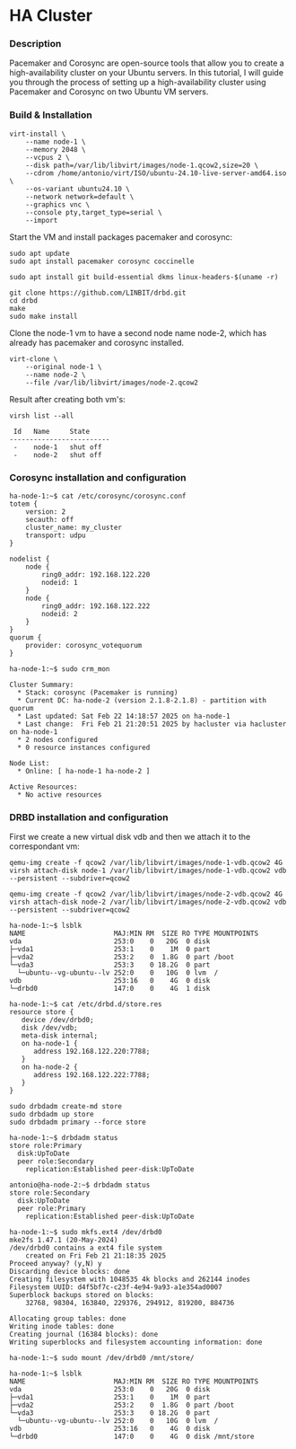 
# HA Cluster 

### Description

Pacemaker and Corosync are open-source tools that allow you to create a high-availability cluster on your Ubuntu servers. In this tutorial, I will guide you through the process of setting up a high-availability cluster using Pacemaker and Corosync on two Ubuntu VM servers. 

### Build & Installation

```shell
virt-install \
    --name node-1 \
    --memory 2048 \
    --vcpus 2 \
    --disk path=/var/lib/libvirt/images/node-1.qcow2,size=20 \
    --cdrom /home/antonio/virt/ISO/ubuntu-24.10-live-server-amd64.iso \
    --os-variant ubuntu24.10 \
    --network network=default \
    --graphics vnc \
    --console pty,target_type=serial \
    --import
```

Start the VM and install packages pacemaker and corosync:
```shell
sudo apt update
sudo apt install pacemaker corosync coccinelle

sudo apt install git build-essential dkms linux-headers-$(uname -r)
```
```shell
git clone https://github.com/LINBIT/drbd.git
cd drbd
make
sudo make install
```

Clone the node-1 vm to have a second node name node-2, which has already has pacemaker and corosync installed.
```shell
virt-clone \
    --original node-1 \
    --name node-2 \
    --file /var/lib/libvirt/images/node-2.qcow2
```

Result after creating both vm's:
```shell
virsh list --all

 Id   Name     State
-------------------------
 -    node-1   shut off
 -    node-2   shut off
```

### Corosync installation and configuration

```shell
ha-node-1:~$ cat /etc/corosync/corosync.conf
totem {
    version: 2
    secauth: off
    cluster_name: my_cluster
    transport: udpu
}

nodelist {
    node {
        ring0_addr: 192.168.122.220
        nodeid: 1
    }
    node {
        ring0_addr: 192.168.122.222
        nodeid: 2
    }
}
quorum {
    provider: corosync_votequorum
}
```

```shell
ha-node-1:~$ sudo crm_mon

Cluster Summary:
  * Stack: corosync (Pacemaker is running)
  * Current DC: ha-node-2 (version 2.1.8-2.1.8) - partition with quorum
  * Last updated: Sat Feb 22 14:18:57 2025 on ha-node-1
  * Last change:  Fri Feb 21 21:20:51 2025 by hacluster via hacluster on ha-node-1
  * 2 nodes configured
  * 0 resource instances configured

Node List:
  * Online: [ ha-node-1 ha-node-2 ]

Active Resources:
  * No active resources
```

### DRBD installation and configuration

First we create a new virtual disk vdb and then we attach it to the correspondant vm:

```shell
qemu-img create -f qcow2 /var/lib/libvirt/images/node-1-vdb.qcow2 4G
virsh attach-disk node-1 /var/lib/libvirt/images/node-1-vdb.qcow2 vdb --persistent --subdriver=qcow2

qemu-img create -f qcow2 /var/lib/libvirt/images/node-2-vdb.qcow2 4G
virsh attach-disk node-2 /var/lib/libvirt/images/node-2-vdb.qcow2 vdb --persistent --subdriver=qcow2
```

```shell
ha-node-1:~$ lsblk
NAME                      MAJ:MIN RM  SIZE RO TYPE MOUNTPOINTS
vda                       253:0    0   20G  0 disk 
├─vda1                    253:1    0    1M  0 part 
├─vda2                    253:2    0  1.8G  0 part /boot
└─vda3                    253:3    0 18.2G  0 part 
  └─ubuntu--vg-ubuntu--lv 252:0    0   10G  0 lvm  /
vdb                       253:16   0    4G  0 disk 
└─drbd0                   147:0    0    4G  1 disk 
```


```shell
ha-node-1:~$ cat /etc/drbd.d/store.res 
resource store {      
   device /dev/drbd0;      
   disk /dev/vdb;      
   meta-disk internal;      
   on ha-node-1 {          
      address 192.168.122.220:7788;          
   }      
   on ha-node-2 {          
      address 192.168.122.222:7788;          
   }      
}
```

```shell
sudo drbdadm create-md store
sudo drbdadm up store
sudo drbdadm primary --force store
```

```shell
ha-node-1:~$ drbdadm status
store role:Primary
  disk:UpToDate
  peer role:Secondary
    replication:Established peer-disk:UpToDate
```

```shell
antonio@ha-node-2:~$ drbdadm status
store role:Secondary
  disk:UpToDate
  peer role:Primary
    replication:Established peer-disk:UpToDate
```

```shell
ha-node-1:~$ sudo mkfs.ext4 /dev/drbd0
mke2fs 1.47.1 (20-May-2024)
/dev/drbd0 contains a ext4 file system
	created on Fri Feb 21 21:18:35 2025
Proceed anyway? (y,N) y
Discarding device blocks: done                            
Creating filesystem with 1048535 4k blocks and 262144 inodes
Filesystem UUID: d4f5bf7c-c23f-4e94-9a93-a1e354ad0007
Superblock backups stored on blocks: 
	32768, 98304, 163840, 229376, 294912, 819200, 884736

Allocating group tables: done                            
Writing inode tables: done                            
Creating journal (16384 blocks): done
Writing superblocks and filesystem accounting information: done 

ha-node-1:~$ sudo mount /dev/drbd0 /mnt/store/

ha-node-1:~$ lsblk
NAME                      MAJ:MIN RM  SIZE RO TYPE MOUNTPOINTS
vda                       253:0    0   20G  0 disk 
├─vda1                    253:1    0    1M  0 part 
├─vda2                    253:2    0  1.8G  0 part /boot
└─vda3                    253:3    0 18.2G  0 part 
  └─ubuntu--vg-ubuntu--lv 252:0    0   10G  0 lvm  /
vdb                       253:16   0    4G  0 disk 
└─drbd0                   147:0    0    4G  0 disk /mnt/store
```